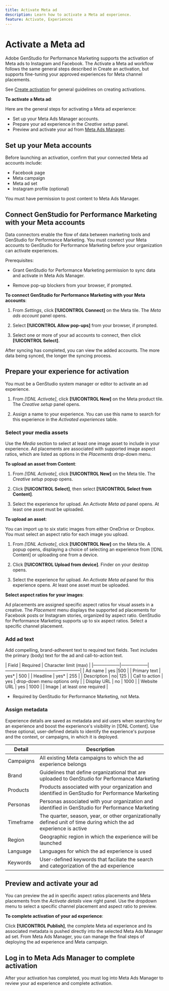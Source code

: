 ```yaml
---
title: Activate Meta ad
description: Learn how to activate a Meta ad experience.
feature: Activate, Experiences
---
```

# Activate a Meta ad

Adobe GenStudio for Performance Marketing supports the activation of Meta ads to Instagram and Facebook. The Activate a Meta ad workflow follows the same general steps described in Create an activation, but supports fine-tuning your approved experiences for Meta channel placements. 

See [Create activation]() for general guidelines on creating activations.

**To activate a Meta ad**:

Here are the general steps for activating a Meta ad experience:

* Set up your Meta Ads Manager accounts.
* Prepare your ad experience in the _Creative setup_ panel.
* Preview and activate your ad from [Meta Ads Manager](https://www.facebook.com/business/tools/ads-manager/help).

## Set up your Meta accounts

Before launching an activation, confirm that your connected Meta ad accounts include:

* Facebook page
* Meta campaign
* Meta ad set
* Instagram profile (optional)

You must have permission to post content to Meta Ads Manager.

## Connect GenStudio for Performance Marketing with your Meta accounts

Data connectors enable the flow of data between marketing tools and GenStudio for Performance Marketing. You must connect your Meta accounts to GenStudio for Performance Marketing before your organization can activate experiences.

Prerequisites: 

* Grant GenStudio for Performance Marketing permission to sync data and activate in Meta Ads Manager.

* Remove pop-up blockers from your browser, if prompted.

**To connect GenStudio for Performance Marketing with your Meta accounts**:

1. From _Settings_, click **[!UICONTROL Connect]** on the Meta tile. The _Meta ads account_ panel opens.

1. Select **[!UICONTROL Allow pop-ups]** from your browser, if prompted.

1. Select one or more of your ad accounts to connect, then click **[!UICONTROL Select]**. 

After syncing has completed, you can view the added accounts. The more data being synced, the longer the syncing process. 

## Prepare your experience for activation

You must be a GenStudio system manager or editor to activate an ad experience.

1. From _[!DNL Activate]_, click **[!UICONTROL New]** on the Meta product tile. The _Creative setup_ panel opens.

1. Assign a name to your experience. You can use this name to search for this experience in the _Activated experiences_ table.

### Select your media assets

Use the _Media_ section to select at least one image asset to include in your experience. Ad placements are associated with supported image aspect ratios, which are listed as options in the _Placements_ drop-down menu.

**To upload an asset from Content**:

1. From _[!DNL Activate]_, click **[!UICONTROL New]** on the Meta tile. The _Creative setup_ popup opens.

1. Click **[!UICONTROL Select]**, then select **[!UICONTROL Select from Content]**.

1. Select the experience for upload. An _Activate Meta ad_ panel opens. At least one asset must be uploaded.

**To upload an asset**:

You can import up to six static images from either OneDrive or Dropbox. You must select an aspect ratio for each image you upload.

1. From _[!DNL Activate]_, click **[!UICONTROL New]** on the Meta tile. A popup opens, displaying a choice of selecting an experience from [!DNL Content] or uploading one from a device.

1. Click **[!UICONTROL Upload from device]**. Finder on your desktop opens.

1. Select the experience for upload. An _Activate Meta ad_ panel for this experience opens. At least one asset must be uploaded.

**Select aspect ratios for your images**:

Ad placements are assigned specific aspect ratios for visual assets in a creative. The _Placement_ menu displays the supported ad placements for Facebook posts or Instagram stories, organized by aspect ratio. GenStudio for Performance Marketing supports up to six aspect ratios. Select a specific channel placement. 

### Add ad text

Add compelling, brand-adherent text to required text fields. Text includes the primary (body) text for the ad and call-to-action text.

| Field     | Required | Character limit (max) |
|——————|——————|—————————————————|
| Ad name  | yes |500 |
| Primary text | yes* | 500 |
| Headline   | yes* | 255 |
| Description   | no| 125 |
| Call to action   | yes | drop-down menu options only |
| Display URL   | no | 1000 |
| Website URL   | yes | 1000 |
| Image   | at least one required |

* Required by GenStudio for Performance Marketing, not Meta.

### Assign metadata

Experience details are saved as metadata and aid users when searching for an experience and boost the experience's visibility in [!DNL Content]. Use these optional, user-defined details to identify the experience's purpose and the context, or campaigns, in which it is deployed.

| Detail     | Description |
|------------|-------------|
| Campaigns   | All existing Meta campaigns to which the ad experience belongs |
| Brand   | Guidelines that define organizational that are uploaded to GenStudio for Performance Marketing |
| Products   | Products associated with your organization and identified in GenStudio for Performance Marketing|
| Personas   | Personas associated with your organization and identified in GenStudio for Performance Marketing|
| Timeframe   | The quarter, season, year, or other organizationally defined unit of time during which the ad experience is active |
| Region   | Geographic region in which the experience will be launched |
| Language   | Languages for which the ad experience is used |
| Keywords   | User-defined keywords that faciliate the search and categorization of the ad experience |

## Preview and activate your ad

You can preview the ad in specific aspect ratios placements and Meta placements from the _Activate details_ view right panel. Use the dropdown menu to select a specific channel placement and aspect ratio to preview.

**To complete activation of your ad experience**:

Click **[!UICONTROL Publish]**, the complete Meta ad experience and its associated metadata is pushed directly into the selected Meta Ads Manager ad set. From Meta Ads Manager, you can manage the final steps of deploying the ad experience and Meta campaign.

## Log in to Meta Ads Manager to complete activation

After your activation has completed, you must log into Meta Ads Manager to review your ad experience and complete activation.
